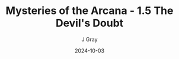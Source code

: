 ---
title: 'Mysteries of the Arcana - 1.5 The Devil''s Doubt'
alt: 'Mysteries of the Arcana'
date: '2024-10-03'
author: 'J Gray'
artist: 'Keira'
---